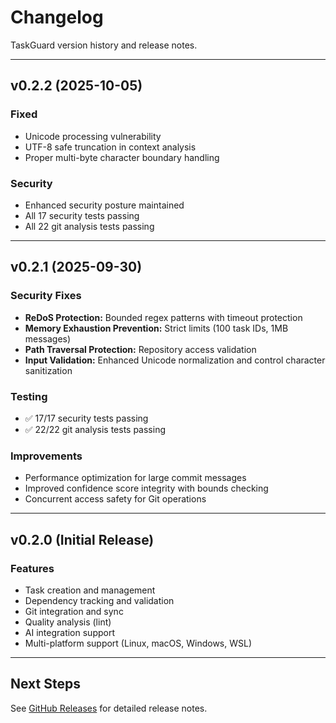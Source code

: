 # Changelog

TaskGuard version history and release notes.

---

## v0.2.2 (2025-10-05)

### Fixed
- Unicode processing vulnerability
- UTF-8 safe truncation in context analysis
- Proper multi-byte character boundary handling

### Security
- Enhanced security posture maintained
- All 17 security tests passing
- All 22 git analysis tests passing

---

## v0.2.1 (2025-09-30)

### Security Fixes
- **ReDoS Protection:** Bounded regex patterns with timeout protection
- **Memory Exhaustion Prevention:** Strict limits (100 task IDs, 1MB messages)
- **Path Traversal Protection:** Repository access validation
- **Input Validation:** Enhanced Unicode normalization and control character sanitization

### Testing
- ✅ 17/17 security tests passing
- ✅ 22/22 git analysis tests passing

### Improvements
- Performance optimization for large commit messages
- Improved confidence score integrity with bounds checking
- Concurrent access safety for Git operations

---

## v0.2.0 (Initial Release)

### Features
- Task creation and management
- Dependency tracking and validation
- Git integration and sync
- Quality analysis (lint)
- AI integration support
- Multi-platform support (Linux, macOS, Windows, WSL)

---

## Next Steps

See [GitHub Releases](https://github.com/Guard8-ai/TaskGuard/releases) for detailed release notes.
